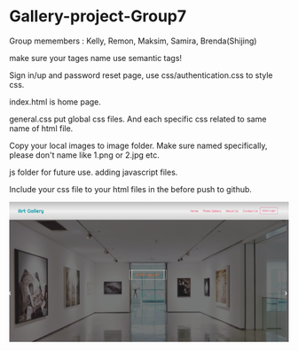 # Gallery-project-Group7

Group memembers : Kelly, Remon, Maksim, Samira, Brenda(Shijing)

make sure your tages name use semantic tags!

Sign in/up and password reset page, use css/authentication.css to style css.

index.html is home page.

general.css put global css files. And each specific css related to same name of html file.

Copy your local images to image folder. Make sure named specifically, please don't name like 1.png or 2.jpg etc.

js folder for future use. adding javascript files.

Include your css file to your html files in the <head> before push to github.

![](2020-10-11-16-50-17.png)
